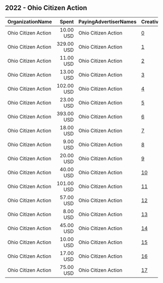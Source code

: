 ## 2022 - Ohio Citizen Action 
|OrganizationName|Spent|PayingAdvertiserNames|CreativeUrls|Impressions|Genders|AgeBrackets|CountryCodes|BillingAddresses|CandidateBallotInformation|
|:---|---:|:---|:---|---:|:---|:---|:---|:---|:---|
|Ohio Citizen Action|10.00 USD|Ohio Citizen Action|[0](https://www.snap.com/political-ads/asset/49b8ff683f8b94faea79a398152498dc46256caef7d6a85270c8feb6b8929265?mediaType=mp4)|1,240||18+|united states|"1511 Brookpark Rd,Cleveland,44109,US"||
|Ohio Citizen Action|329.00 USD|Ohio Citizen Action|[1](https://www.snap.com/political-ads/asset/5edc1c06d48ae4d65b697fc8c7103e83fd8df574a5a7f1ea63abc47a10b64a26?mediaType=mp4)|61,051||18+|united states|"1511 Brookpark Rd,Cleveland,44109,US"||
|Ohio Citizen Action|11.00 USD|Ohio Citizen Action|[2](https://www.snap.com/political-ads/asset/49b8ff683f8b94faea79a398152498dc46256caef7d6a85270c8feb6b8929265?mediaType=mp4)|637||18+|united states|"1511 Brookpark Rd,Cleveland,44109,US"||
|Ohio Citizen Action|13.00 USD|Ohio Citizen Action|[3](https://www.snap.com/political-ads/asset/f106aea233b119da264af6cfdc3a086d253d32c21cd11b1e1ff89b55f01d7188?mediaType=mp4)|857||18+|united states|"1511 Brookpark Rd,Cleveland,44109,US"||
|Ohio Citizen Action|102.00 USD|Ohio Citizen Action|[4](https://www.snap.com/political-ads/asset/5edc1c06d48ae4d65b697fc8c7103e83fd8df574a5a7f1ea63abc47a10b64a26?mediaType=mp4)|8,844||18+|united states|"1511 Brookpark Rd,Cleveland,44109,US"||
|Ohio Citizen Action|23.00 USD|Ohio Citizen Action|[5](https://www.snap.com/political-ads/asset/e5f66258ba27a21f81f8d568ac027bd8f0cf1401aae10cf3c9b657a4f9cd3e22?mediaType=mp4)|2,577||18+|united states|"1511 Brookpark Rd,Cleveland,44109,US"||
|Ohio Citizen Action|393.00 USD|Ohio Citizen Action|[6](https://www.snap.com/political-ads/asset/c034e88c413e84243e364add144be61448b147be9ba835c5baad742ed5916ae7?mediaType=mp4)|63,326||18+|united states|"1511 Brookpark Rd,Cleveland,44109,US"||
|Ohio Citizen Action|18.00 USD|Ohio Citizen Action|[7](https://www.snap.com/political-ads/asset/1addf3602b50515e0e6bba86b561683cde81cb63a2cff9a0d7cb1683558ac00c?mediaType=mp4)|849||18+|united states|"1511 Brookpark Rd,Cleveland,44109,US"||
|Ohio Citizen Action|9.00 USD|Ohio Citizen Action|[8](https://www.snap.com/political-ads/asset/4cb0a4828a9e797ff674fcd9c76ec29b7d447f94718f1afd2123bf9670749a5c?mediaType=mp4)|444||18+|united states|"1511 Brookpark Rd,Cleveland,44109,US"||
|Ohio Citizen Action|20.00 USD|Ohio Citizen Action|[9](https://www.snap.com/political-ads/asset/1addf3602b50515e0e6bba86b561683cde81cb63a2cff9a0d7cb1683558ac00c?mediaType=mp4)|2,178||18+|united states|"1511 Brookpark Rd,Cleveland,44109,US"||
|Ohio Citizen Action|40.00 USD|Ohio Citizen Action|[10](https://www.snap.com/political-ads/asset/e5f66258ba27a21f81f8d568ac027bd8f0cf1401aae10cf3c9b657a4f9cd3e22?mediaType=mp4)|2,102||18+|united states|"1511 Brookpark Rd,Cleveland,44109,US"||
|Ohio Citizen Action|101.00 USD|Ohio Citizen Action|[11](https://www.snap.com/political-ads/asset/fcf00d699935f97adb17949cd06a18b1763d8d3bacf478865aa1ee7a1b247c98?mediaType=mp4)|9,284||18+|united states|"1511 Brookpark Rd,Cleveland,44109,US"||
|Ohio Citizen Action|57.00 USD|Ohio Citizen Action|[12](https://www.snap.com/political-ads/asset/f106aea233b119da264af6cfdc3a086d253d32c21cd11b1e1ff89b55f01d7188?mediaType=mp4)|6,133||18+|united states|"1511 Brookpark Rd,Cleveland,44109,US"||
|Ohio Citizen Action|8.00 USD|Ohio Citizen Action|[13](https://www.snap.com/political-ads/asset/4cb0a4828a9e797ff674fcd9c76ec29b7d447f94718f1afd2123bf9670749a5c?mediaType=mp4)|1,257||18+|united states|"1511 Brookpark Rd,Cleveland,44109,US"||
|Ohio Citizen Action|45.00 USD|Ohio Citizen Action|[14](https://www.snap.com/political-ads/asset/fcf00d699935f97adb17949cd06a18b1763d8d3bacf478865aa1ee7a1b247c98?mediaType=mp4)|4,856||18+|united states|"1511 Brookpark Rd,Cleveland,44109,US"||
|Ohio Citizen Action|10.00 USD|Ohio Citizen Action|[15](https://www.snap.com/political-ads/asset/a45d78328e9f717055b97b3cf0bed0d4653a79df75665c35bc9ae587841fc570?mediaType=mp4)|1,511||18+|united states|"1511 Brookpark Rd,Cleveland,44109,US"||
|Ohio Citizen Action|17.00 USD|Ohio Citizen Action|[16](https://www.snap.com/political-ads/asset/c034e88c413e84243e364add144be61448b147be9ba835c5baad742ed5916ae7?mediaType=mp4)|1,028||18+|united states|"1511 Brookpark Rd,Cleveland,44109,US"||
|Ohio Citizen Action|75.00 USD|Ohio Citizen Action|[17](https://www.snap.com/political-ads/asset/a45d78328e9f717055b97b3cf0bed0d4653a79df75665c35bc9ae587841fc570?mediaType=mp4)|4,052||18+|united states|"1511 Brookpark Rd,Cleveland,44109,US"||
